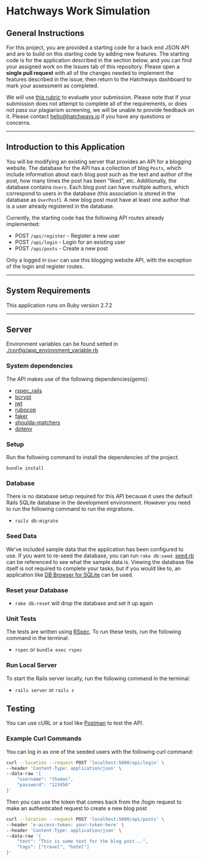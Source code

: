 # Hatchways Work Simulation

## General Instructions

For this project, you are provided a starting code for a back end JSON API and are to build on this starting code by adding new features. The starting code is for the application described in the section below, and you can find your assigned work on the Issues tab of this repository. Please open a **single pull request** with all of the changes needed to implement the features described in the issue, then return to the Hatchways dashboard to mark your assessment as completed.

We will use [this rubric](https://drive.google.com/file/d/1Lfn6JnanBhuSjMDQaIdIBk1_QK7i9mNU/view) to evaluate your submission. Please note that if your submission does not attempt to complete all of the requirements, or does not pass our plagiarism screening, we will be unable to provide feedback on it. Please contact hello@hatchways.io if you have any questions or concerns.

---

## Introduction to this Application

You will be modifying an existing server that provides an API for a blogging website. The database for the API has a collection of blog `Posts`, which include information about each blog post such as the text and author of the post, how many times the post has been “liked”, etc. Additionally, the database contains `Users`. Each blog post can have multiple authors, which correspond to users in the database (this association is stored in the database as `UserPost`). A new blog post must have at least one author that is a user already registered in the database.

Currently, the starting code has the following API routes already implemented:

- POST `/api/register` - Register a new user
- POST `/api/login` - Login for an existing user
- POST `/api/posts` - Create a new post

Only a logged in `User` can use this blogging website API, with the exception of the login and register routes.

---

## System Requirements

This application runs on Ruby version 2.7.2

---

## Server

Environment variables can be found setted in [./config/app_environment_variable.rb](./config/app_environment_variable.rb)

### System dependencies

The API makes use of the following dependencies(gems):

- [rspec_rails](https://github.com/rspec/rspec-rails)
- [bcrypt](https://rubygems.org/gems/bcrypt/versions/3.1.12)
- [jwt](https://github.com/jwt/ruby-jwt)
- [rubocop](https://docs.rubocop.org/rubocop/index.html)
- [faker](https://github.com/faker-ruby/faker)
- [shoulda-matchers](https://matchers.shoulda.io/docs/v4.1.1/index.html)
- [dotenv](https://github.com/bkeepers/dotenv)

### Setup

Run the following command to install the dependencies of the project.

```
bundle install
```

### Database

There is no database setup required for this API because it uses the default Rails SQLite database in the development environment. However you need to run the following command to run the migrations.

- `rails db:migrate`

### Seed Data

We've included sample data that the application has been configured to use. If you want to re-seed the database, you can run `rake db:seed`. [seed.rb](./db/seed.rb) can be referenced to see what the sample data is. Viewing the database file itself is not required to complete your tasks, but if you would like to, an application like [DB Browser for SQLite](https://sqlitebrowser.org/) can be used.

### Reset your Database

- `rake db:reset` will drop the database and set it up again

### Unit Tests

The tests are written using [RSpec](https://rspec.info/). To run these tests, run the following command in the terminal:

- `rspec` or `bundle exec rspec`

### Run Local Server

To start the Rails server locally, run the following command in the terminal:

- `rails server` or `rails s`

## Testing

You can use cURL or a tool like [Postman](https://www.postman.com/) to test the API.

### Example Curl Commands

You can log in as one of the seeded users with the following curl command:

```bash
curl --location --request POST 'localhost:5000/api/login' \
--header 'Content-Type: application/json' \
--data-raw '{
    "username": "thomas",
    "password": "123456"
}'
```

Then you can use the token that comes back from the /login request to make an authenticated request to create a new blog post

```bash
curl --location --request POST 'localhost:5000/api/posts' \
--header 'x-access-token: your-token-here' \
--header 'Content-Type: application/json' \
--data-raw '{
    "text": "This is some text for the blog post...",
    "tags": ["travel", "hotel"]
}'
```
